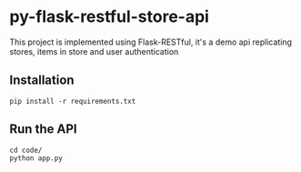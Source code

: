 # py-flask-restful-store-api
This project is implemented using Flask-RESTful, it's a demo api replicating stores, items in store and user authentication

## Installation
```
pip install -r requirements.txt
```

## Run the API
```
cd code/
python app.py
```
